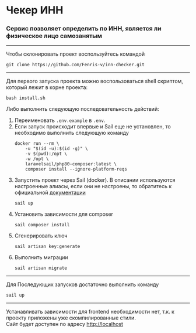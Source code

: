 # Чекер ИНН

### Сервис позволяет определить по ИНН, является ли физическое лицо самозанятым

---
Чтобы склонировать проект воспользуйтесь командой

   ```shell
   git clone https://github.com/Fenris-v/inn-checker.git
   ```

---
Для первого запуска проекта можно воспользоваться shell скриптом, который лежит в корне проекта:

```shell
bash install.sh
```

Либо выполнить следующую последовательность действий:

1. Переименовать `.env.example` в `.env`.
2. Если запуск происходит впервые и Sail еще не установлен, то необходимо выполнить следующую команду
   ```shell
   docker run --rm \
       -u "$(id -u):$(id -g)" \
       -v $(pwd):/opt \
       -w /opt \
       laravelsail/php80-composer:latest \
       composer install --ignore-platform-reqs
   ```
3. Запустить проект через Sail (docker). В описании используются настроенные алиасы, если они не настроены, то
   обратитесь к официальной [документации](https://laravel.com/docs/8.x/sail#configuring-a-bash-alias)
   ```shell
   sail up
   ```
4. Установить зависимости для composer
   ```shell
   sail composer install
   ```
5. Сгенерировать ключ
   ```shell
   sail artisan key:generate
   ```
6. Выполнить миграции
   ```shell
   sail artisan migrate
   ```

---

Для Последующих запусков достаточно выполнить команду

   ```shell
   sail up
   ```

---
Устанавливать зависимости для frontend необходимости нет, т.к. к проекту приложены уже скомпилированные стили.  
Сайт будет доступен по адресу [http://localhost](http://localhost)  
